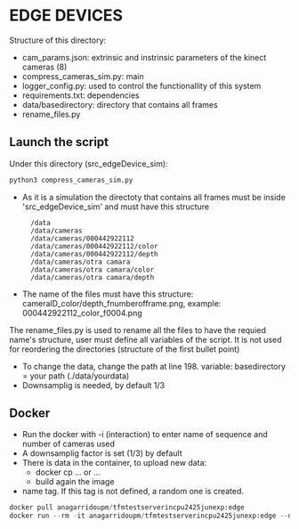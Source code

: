 # EDGE DEVICES
Structure of this directory:
- cam_params.json: extrinsic and instrinsic parameters of the kinect cameras (8)
- compress_cameras_sim.py: main
- logger_config.py: used to control the functionallity of this system 
- requirements.txt: dependencies
- data/basedirectory: directory that contains all frames 
- rename_files.py

## Launch the script 
Under this directory (src_edgeDevice_sim): 
```python
python3 compress_cameras_sim.py
```
- As it is a simulation the directoty that contains all frames must be inside 'src_edgeDevice_sim' and must have this structure

        /data
        /data/cameras
        /data/cameras/000442922112   
        /data/cameras/000442922112/color
        /data/cameras/000442922112/depth
        /data/cameras/otra camara  
        /data/cameras/otra camara/color
        /data/cameras/otra camara/depth

- The name of the files must have this structure: 
cameraID_color/depth_fnumberofframe.png, example: 000442922112_color_f0004.png

The rename_files.py is used to rename all the files to have the requied name's structure, user must define all variables of the script. It is not used for reordering the directories (structure of the first bullet point)
- To change the data, change the path at line 198. variable: basedirectory = your path (./data/yourdata)
- Downsamplig is needed, by default 1/3

## Docker 
- Run the docker with -i (interaction) to enter name of sequence and number of cameras used 
- A downsamplig factor is set (1/3) by default
- There is data in the container, to upload new data:
    - docker cp ... or ...
    - build again the image 
- name tag. If this tag is not defined, a random one is created. 
```python
docker pull anagarridoupm/tfmtestserverincpu2425junexp:edge 
docker run --rm -it anagarridoupm/tfmtestserverincpu2425junexp:edge --name name_of_container
```
